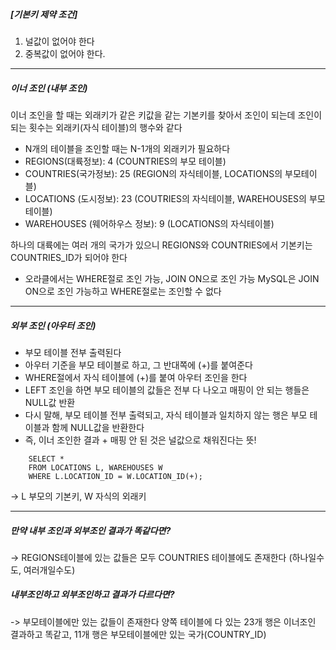 ##### [기본키 제약 조건]
1. 널값이 없어야 한다
2. 중복값이 없어야 한다.

---

##### 이너 조인 (내부 조인)
이너 조인을 할 때는 외래키가 같은 키값을 같는 기본키를 찾아서 조인이 되는데 
조인이 되는 횟수는 외래키(자식 테이블)의 행수와 같다

- N개의 테이블을 조인할 때는 N-1개의 외래키가 필요하다
- REGIONS(대륙정보): 4 (COUNTRIES의 부모 테이블)
- COUNTRIES(국가정보): 25 (REGION의 자식테이블, LOCATIONS의 부모테이블)
- LOCATIONS (도시정보): 23  (COUTRIES의 자식테이블, WAREHOUSES의 부모테이블)
- WAREHOUSES (웨어하우스 정보): 9 (LOCATIONS의 자식테이블)

하나의 대륙에는 여러 개의 국가가 있으니
REGIONS와 COUNTRIES에서 기본키는 COUNTRIES_ID가 되어야 한다

- 오라클에서는 WHERE절로 조인 가능, JOIN ON으로 조인 가능
  MySQL은 JOIN ON으로 조인 가능하고 WHERE절로는 조인할 수 없다

---

##### 외부 조인 (아우터 조인)
- 부모 테이블 전부 출력된다
- 아우터 기준을 부모 테이블로 하고, 그 반대쪽에 (+)를 붙여준다
- WHERE절에서 자식 테이블에 (+)를 붙여 아우터 조인을 한다
- LEFT 조인을 하면 부모 테이블의 값들은 전부 다 나오고 매핑이 안 되는 행들은 NULL값 반환
- 다시 말해, 부모 테이블 전부 출력되고, 자식 테이블과 일치하지 않는 행은 부모 테이블과 함께 NULL값을 반환한다
- 즉, 이너 조인한 결과 + 매핑 안 된 것은 널값으로 채워진다는 뜻!

```
    SELECT *
    FROM LOCATIONS L, WAREHOUSES W
    WHERE L.LOCATION_ID = W.LOCATION_ID(+);
```

-> L 부모의 기본키, W 자식의 외래키


---

##### 만약 내부 조인과 외부조인 결과가 똑같다면?
-> REGIONS테이블에 있는 값들은 모두 COUNTRIES 테이블에도 존재한다
(하나일수도, 여러개일수도)

##### 내부조인하고 외부조인하고 결과가 다르다면?
-> 부모테이블에만 있는 값들이 존재한다
   양쪽 테이블에 다 있는 23개 행은 이너조인 결과하고 똑같고, 11개 행은 부모테이블에만 있는 국가(COUNTRY_ID)
